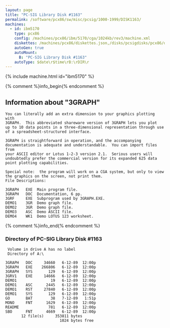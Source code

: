 ```yaml
---
layout: page
title: "PC-SIG Library Disk #1163"
permalink: /software/pcx86/sw/misc/pcsig/1000-1999/DISK1163/
machines:
  - id: ibm5170
    type: pcx86
    config: /machines/pcx86/ibm/5170/cga/1024kb/rev3/machine.xml
    diskettes: /machines/pcx86/diskettes.json,/disks/pcsigdisks/pcx86/diskettes.json
    autoGen: true
    autoMount:
      B: "PC-SIG Library Disk #1163"
    autoType: $date\r$time\rB:\rDIR\r
---
```


{% include machine.html id="ibm5170" %}

{% comment %}info_begin{% endcomment %}

## Information about "3GRAPH"

    You can literally add an extra dimension to your graphics plotting with
    3GRAPH.  This abbreviated shareware version of 3GRAPH lets you plot
    up to 10 data points in a three-dimensional representation through use
    of a spreadsheet-structured interface.
    
    3GRAPH is straightforward in operation, and the accompanying
    documentation is adequate and understandable.  You can import files from
    your ASCII editor or Lotus 1-2-3 version 2.1.  Serious users will
    undoubtedly prefer the commercial version for its expanded 625 data
    point plotting capabilities.
    
    Special note:  the program will work on a CGA system, but only to view
    the graphics on the screen, not print them.
    File Descriptions:
    
    3GRAPH   EXE  Main program file.
    3GRAPH   DOC  Documentation, 6 pp.
    3GRF     EXE  Subprogram used by 3GRAPH.EXE.
    DEMO1    3GR  Demo graph file.
    DEMO2    3GR  Demo graph file.
    DEMO3    ASC  Demo ASCII file.
    DEMO4    WK1  Demo LOTUS 123 worksheet.
{% comment %}info_end{% endcomment %}


### Directory of PC-SIG Library Disk #1163

     Volume in drive A has no label
     Directory of A:\

    3GRAPH   DOC     34660   6-12-89  12:00p
    3GRAPH   EXE    266806   6-12-89  12:00p
    3GRAPH   SYS       129   6-12-89  12:00p
    3GRV1    EXE     14666   6-12-89  12:00p
    DEMO1               19   6-12-89  12:00p
    DEMO1    ASC      2445   6-12-89  12:00p
    DEMO1    RST     27840   6-12-89  12:00p
    DEMO1    SYS       129   6-12-89  12:00p
    GO       BAT        38   7-12-89   1:51p
    MONO     FNT      1629   6-12-89  12:00p
    README             781   6-12-89  12:00p
    SBO      FNT      4669   6-12-89  12:00p
           12 file(s)     353811 bytes
                            1024 bytes free
